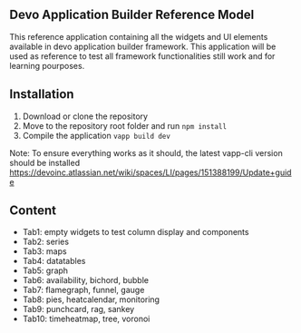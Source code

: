 ## Devo Application Builder Reference Model
This reference application containing all the widgets and UI elements available in devo application builder framework. 
This application will be used as reference to test all framework functionalities still work and for learning pourposes.

## Installation

1. Download or clone the repository
2. Move to the repository root folder and run `npm install`
3. Compile the application `vapp build dev`

Note: To ensure everything works as it should, the latest vapp-cli version should be installed 
https://devoinc.atlassian.net/wiki/spaces/LI/pages/151388199/Update+guide

## Content
- Tab1: empty widgets to test column display and components
- Tab2: series
- Tab3: maps
- Tab4: datatables
- Tab5: graph
- Tab6: availability, bichord, bubble
- Tab7: flamegraph, funnel, gauge
- Tab8: pies, heatcalendar, monitoring
- Tab9: punchcard, rag, sankey
- Tab10: timeheatmap, tree, voronoi
